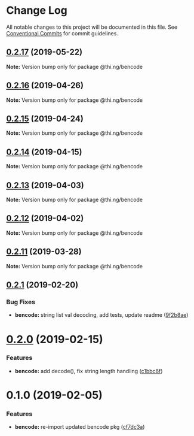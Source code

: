 # Change Log

All notable changes to this project will be documented in this file.
See [Conventional Commits](https://conventionalcommits.org) for commit guidelines.

## [0.2.17](https://github.com/thi-ng/umbrella/compare/@thi.ng/bencode@0.2.16...@thi.ng/bencode@0.2.17) (2019-05-22)

**Note:** Version bump only for package @thi.ng/bencode





## [0.2.16](https://github.com/thi-ng/umbrella/compare/@thi.ng/bencode@0.2.15...@thi.ng/bencode@0.2.16) (2019-04-26)

**Note:** Version bump only for package @thi.ng/bencode





## [0.2.15](https://github.com/thi-ng/umbrella/compare/@thi.ng/bencode@0.2.14...@thi.ng/bencode@0.2.15) (2019-04-24)

**Note:** Version bump only for package @thi.ng/bencode





## [0.2.14](https://github.com/thi-ng/umbrella/compare/@thi.ng/bencode@0.2.13...@thi.ng/bencode@0.2.14) (2019-04-15)

**Note:** Version bump only for package @thi.ng/bencode





## [0.2.13](https://github.com/thi-ng/umbrella/compare/@thi.ng/bencode@0.2.12...@thi.ng/bencode@0.2.13) (2019-04-03)

**Note:** Version bump only for package @thi.ng/bencode





## [0.2.12](https://github.com/thi-ng/umbrella/compare/@thi.ng/bencode@0.2.11...@thi.ng/bencode@0.2.12) (2019-04-02)

**Note:** Version bump only for package @thi.ng/bencode





## [0.2.11](https://github.com/thi-ng/umbrella/compare/@thi.ng/bencode@0.2.10...@thi.ng/bencode@0.2.11) (2019-03-28)

**Note:** Version bump only for package @thi.ng/bencode







## [0.2.1](https://github.com/thi-ng/umbrella/compare/@thi.ng/bencode@0.2.0...@thi.ng/bencode@0.2.1) (2019-02-20)


### Bug Fixes

* **bencode:** string list val decoding, add tests, update readme ([9f2b8ae](https://github.com/thi-ng/umbrella/commit/9f2b8ae))



# [0.2.0](https://github.com/thi-ng/umbrella/compare/@thi.ng/bencode@0.1.1...@thi.ng/bencode@0.2.0) (2019-02-15)


### Features

* **bencode:** add decode(), fix string length handling ([c1bbc6f](https://github.com/thi-ng/umbrella/commit/c1bbc6f))



# 0.1.0 (2019-02-05)


### Features

* **bencode:** re-import updated bencode pkg ([cf7dc3a](https://github.com/thi-ng/umbrella/commit/cf7dc3a))
